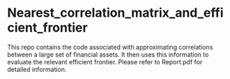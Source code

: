 # Nearest_correlation_matrix_and_efficient_frontier
This repo contains the code associated with approximating correlations between a large set of financial assets. It then uses this information to evaluate the relevant efficient frontier. Please refer to Report.pdf for detailed information.
